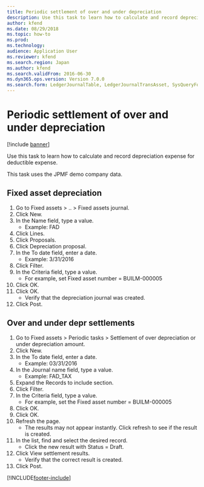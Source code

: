 ```yaml
---
title: Periodic settlement of over and under depreciation
description: Use this task to learn how to calculate and record depreciation expense for deductible expense.
author: kfend
ms.date: 08/29/2018
ms.topic: how-to
ms.prod: 
ms.technology: 
audience: Application User
ms.reviewer: kfend
ms.search.region: Japan
ms.author: kfend
ms.search.validFrom: 2016-06-30
ms.dyn365.ops.version: Version 7.0.0
ms.search.form: LedgerJournalTable, LedgerJournalTransAsset, SysQueryForm, AssetDepPreTaxDedProcess_JP, AssetDepPreTaxDedProcessDetail_JP
---
```

# Periodic settlement of over and under depreciation

[!include [banner](../../includes/banner.md)]

Use this task to learn how to calculate and record depreciation expense for deductible expense.



This task uses the JPMF demo company data.




## Fixed asset depreciation
1. Go to Fixed assets > .. > Fixed assets journal.
2. Click New.
3. In the Name field, type a value.
    * Example: FAD  
4. Click Lines.
5. Click Proposals.
6. Click Depreciation proposal.
7. In the To date field, enter a date.
    * Example: 3/31/2016  
8. Click Filter.
9. In the Criteria field, type a value.
    * For example, set Fixed asset number = BUILM-000005  
10. Click OK.
11. Click OK.
    * Verify that the depreciation journal  was created.  
12. Click Post.

## Over and under depr settlements
1. Go to Fixed assets > Periodic tasks > Settlement of over depreciation or under depreciation amount.
2. Click New.
3. In the To date field, enter a date.
    * Example: 03/31/2016  
4. In the Journal name field, type a value.
    * Example: FAD_TAX  
5. Expand the Records to include section.
6. Click Filter.
7. In the Criteria field, type a value.
    * For example, set the Fixed asset number = BUILM-000005  
8. Click OK.
9. Click OK.
10. Refresh the page.
    * The results may not appear instantly. Click refresh to see if the result is created.  
11. In the list, find and select the desired record.
    * Click the new result with Status = Draft.  
12. Click View settlement results.
    * Verify that the correct result is created.  
13. Click Post.



[!INCLUDE[footer-include](../../../includes/footer-banner.md)]

